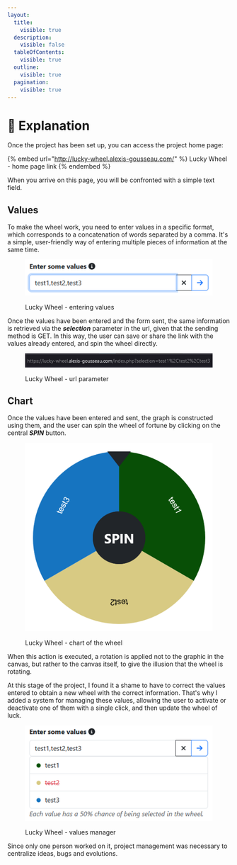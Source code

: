 ```yaml
---
layout:
  title:
    visible: true
  description:
    visible: false
  tableOfContents:
    visible: true
  outline:
    visible: true
  pagination:
    visible: true
---
```


# 🛞 Explanation

Once the project has been set up, you can access the project home page:

{% embed url="http://lucky-wheel.alexis-gousseau.com/" %}
Lucky Wheel - home page link
{% endembed %}

When you arrive on this page, you will be confronted with a simple text field.

## Values

To make the wheel work, you need to enter values in a specific format, which corresponds to a concatenation of words separated by a comma. It's a simple, user-friendly way of entering multiple pieces of information at the same time.

<figure><img src="../.gitbook/assets/input_entered_values.png" alt=""><figcaption><p>Lucky Wheel - entering values</p></figcaption></figure>

Once the values have been entered and the form sent, the same information is retrieved via the _**selection**_ parameter in the url, given that the sending method is GET. In this way, the user can save or share the link with the values already entered, and spin the wheel directly.

<figure><img src="../.gitbook/assets/image (1).png" alt=""><figcaption><p>Lucky Wheel - url parameter</p></figcaption></figure>

## Chart

Once the values have been entered and sent, the graph is constructed using them, and the user can spin the wheel of fortune by clicking on the central _**SPIN**_ button.

<figure><img src="../.gitbook/assets/wheel.png" alt=""><figcaption><p>Lucky Wheel - chart of the wheel</p></figcaption></figure>

When this action is executed, a rotation is applied not to the graphic in the canvas, but rather to the canvas itself, to give the illusion that the wheel is rotating.

At this stage of the project, I found it a shame to have to correct the values entered to obtain a new wheel with the correct information. That's why I added a system for managing these values, allowing the user to activate or deactivate one of them with a single click, and then update the wheel of luck.

<figure><img src="../.gitbook/assets/values_list.png" alt=""><figcaption><p>Lucky Wheel - values manager</p></figcaption></figure>

Since only one person worked on it, project management was necessary to centralize ideas, bugs and evolutions.
